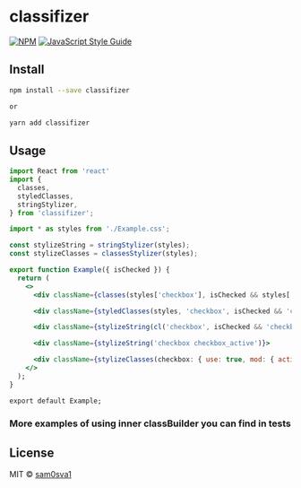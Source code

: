 # classifizer

> 

[![NPM](https://img.shields.io/npm/v/classifizer.svg)](https://www.npmjs.com/package/classifizer) [![JavaScript Style Guide](https://img.shields.io/badge/code_style-standard-brightgreen.svg)](https://standardjs.com)

## Install

```bash
npm install --save classifizer

or

yarn add classifizer
```

## Usage

```jsx
import React from 'react'
import {
  classes,
  styledClasses,
  stringStylizer,
} from 'classifizer';

import * as styles from './Example.css';

const stylizeString = stringStylizer(styles);
const stylizeClasses = classesStylizer(styles);

export function Example({ isChecked }) {
  return (
    <>
      <div className={classes(styles['checkbox'], isChecked && styles['checkbox_active'])}>

      <div className={styledClasses(styles, 'checkbox', isChecked && 'checkbox_active')}>

      <div className={stylizeString(cl('checkbox', isChecked && 'checkbox_active'))}>

      <div className={stylizeString('checkbox checkbox_active')}>

      <div className={stylizeClasses(checkbox: { use: true, mod: { active: isChecked } })}>
    </>
  );
}

export default Example;
```

### More examples of using inner classBuilder you can find in tests

## License

MIT © [sam0sva1](https://github.com/sam0sva1)
